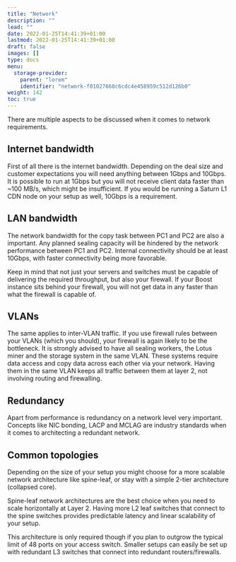 ```yaml
---
title: "Network"
description: ""
lead: ""
date: 2022-01-25T14:41:39+01:00
lastmod: 2022-01-25T14:41:39+01:00
draft: false
images: []
type: docs
menu:
  storage-provider:
    parent: "lorem"
    identifier: "network-f01027668c6cdc4e458959c512d126b0"
weight: 142
toc: true
---
```


There are multiple aspects to be discussed when it comes to network requirements.

## Internet bandwidth
First of all there is the internet bandwidth. Depending on the deal size and customer expectations you will need anything between 1Gbps and 10Gbps. It is possible to run at 1Gbps but you will not receive client data faster than ~100 MB/s, which might be insufficient.
If you would be running a Saturn L1 CDN node on your setup as well, 10Gbps is a requirement.

## LAN bandwidth
The network bandwidth for the copy task between PC1 and PC2 are also a important. Any planned sealing capacity will be hindered by the network performance between PC1 and PC2. Internal connectivity should be at least 10Gbps, with faster connectivity being more favorable.

Keep in mind that not just your servers and switches must be capable of delivering the required throughput, but also your firewall. If your Boost instance sits behind your firewall, you will not get data in any faster than what the firewall is capable of.

## VLANs
The same applies to inter-VLAN traffic. If you use firewall rules between your VLANs (which you should), your firewall is again likely to be the bottleneck. It is strongly advised to have all sealing workers, the Lotus miner and the storage system in the same VLAN. These systems require data access and copy data across each other via your network. Having them in the same VLAN keeps all traffic between them at layer 2, not involving routing and firewalling.

## Redundancy
Apart from performance is redundancy on a network level very important. Concepts like NIC bonding, LACP and MCLAG are industry standards when it comes to architecting a redundant network.

## Common topologies
Depending on the size of your setup you might choose for a more scalable network architecture like spine-leaf, or stay with a simple 2-tier architecture (collapsed core).

Spine-leaf network architectures are the best choice when you need to scale horizontally at Layer 2. Having more L2 leaf switches that connect to the spine switches provides predictable latency and linear scalability of your setup. 

This architecture is only required though if you plan to outgrow the typical limit of 48 ports on your access switch. Smaller setups can easily be set up with redundant L3 switches that connect into redundant routers/firewalls.
